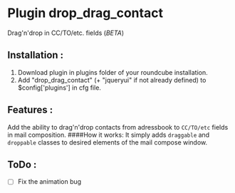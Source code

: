 Plugin drop_drag_contact
============
Drag'n'drop in CC/TO/etc. fields (*BETA*)

## Installation :

1. Download plugin in plugins folder of your roundcube installation.
2. Add "drop_drag_contact" (+ "jqueryui" if not already defined) to $config['plugins'] in cfg file.


## Features :
Add the ability to drag'n'drop contacts from adressbook to `CC/TO/etc` fields in mail composition.
####How it works:
It simply adds `draggable` and `droppable` classes to desired elements of the mail compose window.

## ToDo :
- [ ] Fix the animation bug
